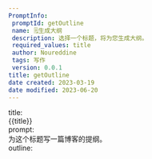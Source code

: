 ```yaml
---
PromptInfo:
 promptId: getOutline
 name: 🗒️生成大纲
 description: 选择一个标题，将为您生成大纲。
 required_values: title
 author: Noureddine
 tags: 写作
 version: 0.0.1
title: getOutline
date created: 2023-03-19
date modified: 2023-06-20
---
```


title:  
{{title}}  
prompt:  
为这个标题写一篇博客的提纲。  
outline:
